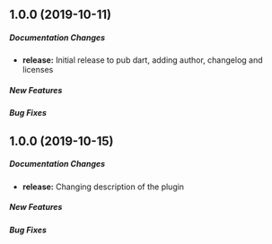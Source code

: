 ## 1.0.0 (2019-10-11)

##### Documentation Changes

* **release:** Initial release to pub dart, adding author, changelog and licenses

##### New Features

##### Bug Fixes

## 1.0.0 (2019-10-15)

##### Documentation Changes

* **release:** Changing description of the plugin

##### New Features

##### Bug Fixes
